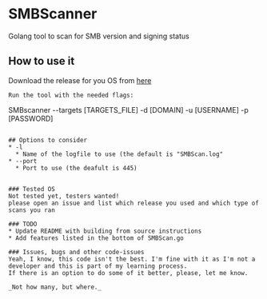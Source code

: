 # SMBScanner
 Golang tool to scan for SMB version and signing status

## How to use it
Download the release for you OS from [here](https://github.com/xFreed0m/SMBScanner/releases)
```
Run the tool with the needed flags:
```
SMBscanner --targets [TARGETS_FILE] -d [DOMAIN] -u [USERNAME] -p [PASSWORD]
```

## Options to consider
* -l
  * Name of the logfile to use (the default is "SMBScan.log"
* --port
  * Port to use (the deafult is 445)
 

### Tested OS
Not tested yet, testers wanted!
please open an issue and list which release you used and which type of scans you ran

### TODO
* Update README with building from source instructions
* Add features listed in the bottom of SMBScan.go

### Issues, bugs and other code-issues
Yeah, I know, this code isn't the best. I'm fine with it as I'm not a developer and this is part of my learning process.
If there is an option to do some of it better, please, let me know.

_Not how many, but where._
